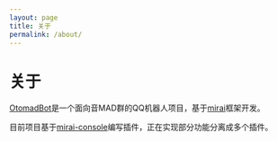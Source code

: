 ```yaml
---
layout: page
title: 关于
permalink: /about/
---
```


# 关于

[OtomadBot](https://github.com/xszqxszq/OtomadBot)是一个面向音MAD群的QQ机器人项目，基于[mirai](https://github.com/mamoe/mirai)框架开发。

目前项目基于[mirai-console](https://github.com/mamoe/mirai-console)编写插件，正在实现部分功能分离成多个插件。

